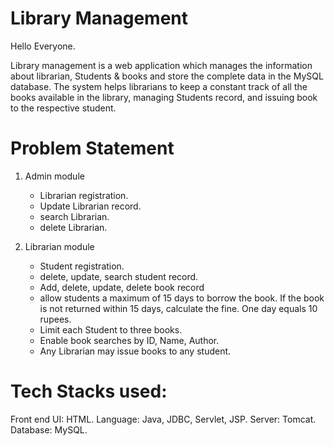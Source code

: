 Library Management
===================
Hello Everyone.

Library management is a web application which manages the information about librarian, Students & books and store the complete data in the MySQL database. The system helps librarians to keep a constant track of all the books available in the library, managing Students record, and issuing book to the respective student.

Problem Statement
=================
1. Admin module
    * Librarian registration.
    * Update Librarian record.
    * search Librarian.
    * delete Librarian.
    
2. Librarian module
    * Student registration.
    * delete, update, search student record.
    * Add, delete, update, delete book record
    * allow students a maximum of 15 days to borrow the book. If the book is not returned within 15 days, calculate the fine. One day equals 10 rupees.
    * Limit each Student to three books.
    * Enable book searches by ID, Name, Author.
    * Any Librarian may issue books to any student.

Tech Stacks used:
=================
Front end UI: HTML.
Language: Java, JDBC, Servlet, JSP.
Server: Tomcat.
Database: MySQL.

